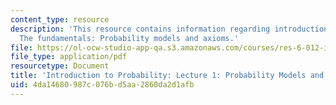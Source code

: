 ```yaml
---
content_type: resource
description: 'This resource contains information regarding introduction to probability:
  The fundamentals: Probability models and axioms.'
file: https://ol-ocw-studio-app-qa.s3.amazonaws.com/courses/res-6-012-introduction-to-probability-spring-2018/4da14680987c076bd5aa2860da2d1afb_MITRES_6_012S18_L01AS.pdf
file_type: application/pdf
resourcetype: Document
title: 'Introduction to Probability: Lecture 1: Probability Models and Axioms'
uid: 4da14680-987c-076b-d5aa-2860da2d1afb
---
```

